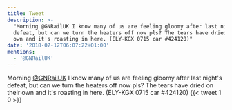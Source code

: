 ```yaml
---
title: Tweet
description: >-
  "Morning @GNRailUK I know many of us are feeling gloomy after last night's
  defeat, but can we turn the heaters off now pls? The tears have dried on their
  own and it's roasting in here. (ELY-KGX 0715 car #424120)"
date: '2018-07-12T06:07:22+01:00'
mentions:
  - '@GNRailUK'
---
```

Morning [@GNRailUK](https://twitter.com/@GNRailUK) I know many of us are feeling gloomy after last night's defeat, but can we turn the heaters off now pls? The tears have dried on their own and it's roasting in here. (ELY-KGX 0715 car #424120)
      {{< tweet 1 0 >}}
    
